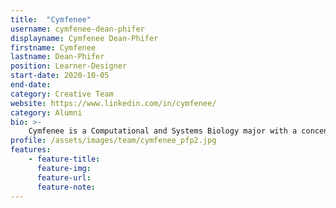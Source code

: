 ```yaml
---
title:  "Cymfenee"
username: cymfenee-dean-phifer
displayname: Cymfenee Dean-Phifer
firstname: Cymfenee
lastname: Dean-Phifer
position: Learner-Designer
start-date: 2020-10-05 
end-date:
category: Creative Team
website: https://www.linkedin.com/in/cymfenee/
category: Alumni
bio: >- 
    Cymfenee is a Computational and Systems Biology major with a concentration in Bioinformatics. She graduated in 2021, and was a learning assistant for Life Sciences 7B - Genetics, Evolution, and Ecology for three quarters before joining the WI+RE team. Cymfenee is passionate about researching and creating equitable learner-centered practices and the accessibility of those practices. She is currently pursuing a Ph.D. in Computational Biology and Bioinformatics at Duke University.
profile: /assets/images/team/cymfenee_pfp2.jpg
features:
    - feature-title: 
      feature-img: 
      feature-url: 
      feature-note: 
---
```

